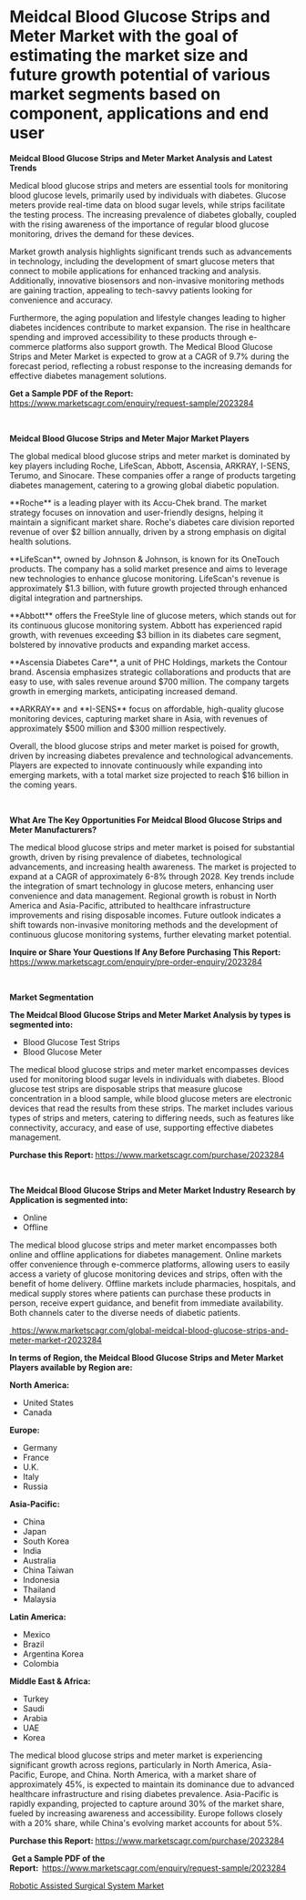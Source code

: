 <p><h1>Meidcal Blood Glucose Strips and Meter Market with the goal of estimating the market size and future growth potential of various market segments based on component, applications and end user</h1></p><p><strong>Meidcal Blood Glucose Strips and Meter Market Analysis and Latest Trends</strong></p>
<p><p>Medical blood glucose strips and meters are essential tools for monitoring blood glucose levels, primarily used by individuals with diabetes. Glucose meters provide real-time data on blood sugar levels, while strips facilitate the testing process. The increasing prevalence of diabetes globally, coupled with the rising awareness of the importance of regular blood glucose monitoring, drives the demand for these devices. </p><p>Market growth analysis highlights significant trends such as advancements in technology, including the development of smart glucose meters that connect to mobile applications for enhanced tracking and analysis. Additionally, innovative biosensors and non-invasive monitoring methods are gaining traction, appealing to tech-savvy patients looking for convenience and accuracy. </p><p>Furthermore, the aging population and lifestyle changes leading to higher diabetes incidences contribute to market expansion. The rise in healthcare spending and improved accessibility to these products through e-commerce platforms also support growth. The Medical Blood Glucose Strips and Meter Market is expected to grow at a CAGR of 9.7% during the forecast period, reflecting a robust response to the increasing demands for effective diabetes management solutions.</p></p>
<p><strong>Get a Sample PDF of the Report:&nbsp;</strong> <a href="https://www.marketscagr.com/enquiry/request-sample/2023284?utm_campaign=2987&utm_medium=2&utm_source=Github&utm_content=ia&utm_term=29032025&utm_id=meidcal-blood-glucose-strips-and-meter">https://www.marketscagr.com/enquiry/request-sample/2023284</a></p>
<p>&nbsp;</p>
<p><strong>Meidcal Blood Glucose Strips and Meter Major Market Players</strong></p>
<p><p>The global medical blood glucose strips and meter market is dominated by key players including Roche, LifeScan, Abbott, Ascensia, ARKRAY, I-SENS, Terumo, and Sinocare. These companies offer a range of products targeting diabetes management, catering to a growing global diabetic population.</p><p>**Roche** is a leading player with its Accu-Chek brand. The market strategy focuses on innovation and user-friendly designs, helping it maintain a significant market share. Roche's diabetes care division reported revenue of over $2 billion annually, driven by a strong emphasis on digital health solutions.</p><p>**LifeScan**, owned by Johnson & Johnson, is known for its OneTouch products. The company has a solid market presence and aims to leverage new technologies to enhance glucose monitoring. LifeScan's revenue is approximately $1.3 billion, with future growth projected through enhanced digital integration and partnerships.</p><p>**Abbott** offers the FreeStyle line of glucose meters, which stands out for its continuous glucose monitoring system. Abbott has experienced rapid growth, with revenues exceeding $3 billion in its diabetes care segment, bolstered by innovative products and expanding market access.</p><p>**Ascensia Diabetes Care**, a unit of PHC Holdings, markets the Contour brand. Ascensia emphasizes strategic collaborations and products that are easy to use, with sales revenue around $700 million. The company targets growth in emerging markets, anticipating increased demand.</p><p>**ARKRAY** and **I-SENS** focus on affordable, high-quality glucose monitoring devices, capturing market share in Asia, with revenues of approximately $500 million and $300 million respectively. </p><p>Overall, the blood glucose strips and meter market is poised for growth, driven by increasing diabetes prevalence and technological advancements. Players are expected to innovate continuously while expanding into emerging markets, with a total market size projected to reach $16 billion in the coming years.</p></p>
<p>&nbsp;</p>
<p><strong>What Are The Key Opportunities For Meidcal Blood Glucose Strips and Meter Manufacturers?</strong></p>
<p><p>The medical blood glucose strips and meter market is poised for substantial growth, driven by rising prevalence of diabetes, technological advancements, and increasing health awareness. The market is projected to expand at a CAGR of approximately 6-8% through 2028. Key trends include the integration of smart technology in glucose meters, enhancing user convenience and data management. Regional growth is robust in North America and Asia-Pacific, attributed to healthcare infrastructure improvements and rising disposable incomes. Future outlook indicates a shift towards non-invasive monitoring methods and the development of continuous glucose monitoring systems, further elevating market potential.</p></p>
<p><strong>Inquire or Share Your Questions If Any Before Purchasing This Report:</strong> <a href="https://www.marketscagr.com/enquiry/pre-order-enquiry/2023284?utm_campaign=2987&utm_medium=2&utm_source=Github&utm_content=ia&utm_term=29032025&utm_id=meidcal-blood-glucose-strips-and-meter">https://www.marketscagr.com/enquiry/pre-order-enquiry/2023284</a></p>
<p>&nbsp;</p>
<p><strong>Market Segmentation</strong></p>
<p><strong>The Meidcal Blood Glucose Strips and Meter Market Analysis by types is segmented into:</strong></p>
<p><ul><li>Blood Glucose Test Strips</li><li>Blood Glucose Meter</li></ul></p>
<p><p>The medical blood glucose strips and meter market encompasses devices used for monitoring blood sugar levels in individuals with diabetes. Blood glucose test strips are disposable strips that measure glucose concentration in a blood sample, while blood glucose meters are electronic devices that read the results from these strips. The market includes various types of strips and meters, catering to differing needs, such as features like connectivity, accuracy, and ease of use, supporting effective diabetes management.</p></p>
<p><strong>Purchase this Report:&nbsp;</strong><a href="https://www.marketscagr.com/purchase/2023284?utm_campaign=2987&utm_medium=2&utm_source=Github&utm_content=ia&utm_term=29032025&utm_id=meidcal-blood-glucose-strips-and-meter">https://www.marketscagr.com/purchase/2023284</a></p>
<p>&nbsp;</p>
<p><strong>The Meidcal Blood Glucose Strips and Meter Market Industry Research by Application is segmented into:</strong></p>
<p><ul><li>Online</li><li>Offline</li></ul></p>
<p><p>The medical blood glucose strips and meter market encompasses both online and offline applications for diabetes management. Online markets offer convenience through e-commerce platforms, allowing users to easily access a variety of glucose monitoring devices and strips, often with the benefit of home delivery. Offline markets include pharmacies, hospitals, and medical supply stores where patients can purchase these products in person, receive expert guidance, and benefit from immediate availability. Both channels cater to the diverse needs of diabetic patients.</p></p>
<p><a href="https://www.marketscagr.com/global-meidcal-blood-glucose-strips-and-meter-market-r2023284?utm_campaign=2987&utm_medium=2&utm_source=Github&utm_content=ia&utm_term=29032025&utm_id=meidcal-blood-glucose-strips-and-meter">&nbsp;https://www.marketscagr.com/global-meidcal-blood-glucose-strips-and-meter-market-r2023284</a></p>
<p><strong>In terms of Region, the Meidcal Blood Glucose Strips and Meter Market Players available by Region are:</strong></p>
<p>
    <p> <strong> North America: </strong>
        <ul>
            <li>United States</li>
            <li>Canada</li>
        </ul>
        </p> 
    <p> <strong> Europe: </strong>
        <ul>
            <li>Germany</li>
            <li>France</li>
            <li>U.K.</li>
            <li>Italy</li>
            <li>Russia</li>
        </ul>
        </p> 
    <p> <strong> Asia-Pacific: </strong>
        <ul>
            <li>China</li>
            <li>Japan</li>
            <li>South Korea</li>
            <li>India</li>
            <li>Australia</li>
            <li>China Taiwan</li>
            <li>Indonesia</li>
            <li>Thailand</li>
            <li>Malaysia</li>
        </ul>
        </p> 
    <p> <strong> Latin America: </strong>
        <ul>
            <li>Mexico</li>
            <li>Brazil</li>
            <li>Argentina Korea</li>
            <li>Colombia</li>
        </ul>
        </p> 
    <p> <strong> Middle East & Africa: </strong>
        <ul>
            <li>Turkey</li>
            <li>Saudi</li>
            <li>Arabia</li>
            <li>UAE</li>
            <li>Korea</li>
        </ul>
    </p>
    </p>
<p><p>The medical blood glucose strips and meter market is experiencing significant growth across regions, particularly in North America, Asia-Pacific, Europe, and China. North America, with a market share of approximately 45%, is expected to maintain its dominance due to advanced healthcare infrastructure and rising diabetes prevalence. Asia-Pacific is rapidly expanding, projected to capture around 30% of the market share, fueled by increasing awareness and accessibility. Europe follows closely with a 20% share, while China's evolving market accounts for about 5%.</p></p>
<p><strong>Purchase this Report: </strong><a href="https://www.marketscagr.com/purchase/2023284?utm_campaign=2987&utm_medium=2&utm_source=Github&utm_content=ia&utm_term=29032025&utm_id=meidcal-blood-glucose-strips-and-meter">https://www.marketscagr.com/purchase/2023284</a></p>
<p>&nbsp;<strong>Get a Sample PDF of the Report:&nbsp;&nbsp;</strong><a href="https://www.marketscagr.com/enquiry/request-sample/2023284?utm_campaign=2987&utm_medium=2&utm_source=Github&utm_content=ia&utm_term=29032025&utm_id=meidcal-blood-glucose-strips-and-meter">https://www.marketscagr.com/enquiry/request-sample/2023284</a></p>
<p><strong></strong></p>
<p><p><a href="https://github.com/alasmyayock/Market-Research-Report-List-1/blob/main/robotic-assisted-surgical-system-market.md?utm_campaign=2987&utm_medium=2&utm_source=Github&utm_content=ia&utm_term=29032025&utm_id=meidcal-blood-glucose-strips-and-meter">Robotic Assisted Surgical System Market</a></p></p>